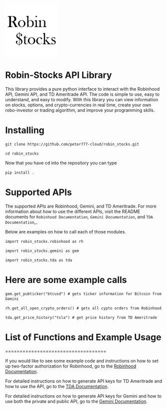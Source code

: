 ![logo](docs/source/_static/pics/title.PNG)

Robin-Stocks API Library
========================
This library provides a pure python interface to interact with the Robinhood API, Gemini API,
and TD Ameritrade API. The code is simple to use, easy to understand, and easy to modify.
With this library you can view information on stocks, options, and crypto-currencies in real time, 
create your own robo-investor or trading algorithm, and improve your programming skills.

Installing
========================

```
git clone https://github.com/peter777-cloud/robin_stocks.git
```
```
cd robin_stocks
```

Now that you have cd into the repository you can type

```
pip install .
```

Supported APIs
==============
The supported APIs are Robinhood, Gemini, and TD Ameritrade. For more information about how to use the different APIs, visit the README
documents for `Robinhood Documentation`_, `Gemini Documentation`_, and `TDA Documentation`_.

Below are examples on how to call each of those modules.

```
import robin_stocks.robinhood as rh
```
```
import robin_stocks.gemini as gem
```
```
import robin_stocks.tda as tda
```

# Here are some example calls

```
gem.get_pubticker("btcusd") # gets ticker information for Bitcoin from Gemini
```
```
rh.get_all_open_crypto_orders() # gets all cypto orders from Robinhood
```
```
tda.get_price_history("tsla") # get price history from TD Ameritrade 
```



# List of Functions and Example Usage
===================================

If you would like to see some example code and instructions on how to set up two-factor authorization for Robinhood,
go to the [Robinhood Documentation](Robinhood.rst).

For detailed instructions on how to generate API keys for TD Ameritrade and how to use the API, go to the [TDA Documentation](tda.rst).

For detailed instructions on how to generate API keys for Gemini and how to use both the private and public API, go to the [Gemini Documentation](gemini.rst).
